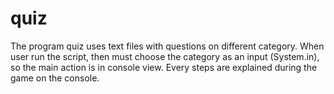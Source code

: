 # quiz
The program quiz uses text files with questions on different category. 
When user run the script, then must choose the category as an input (System.in), so the main action is in console view. 
Every steps are explained during the game on the console.
